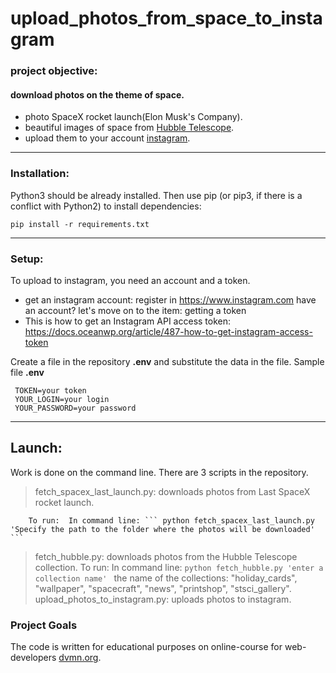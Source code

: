 # upload_photos_from_space_to_instagram

### project objective: 
 #### download photos on the theme of space.
 *   photo SpaceX rocket launch(Elon Musk's Company).
 *   beautiful images of space from [Hubble Telescope](https://hubblesite.org). 
 *   upload them to your account [instagram](https://www.instagram.com).
***
### Installation:

Python3 should be already installed. 
Then use pip (or pip3, if there is a conflict with Python2) to install dependencies:

```
pip install -r requirements.txt
```
***
### Setup:
To upload to instagram, you need an account and a token.
* get an instagram account: register in https://www.instagram.com
  have an account?  let's move on to the item: getting a token
* This is how to get an Instagram API access token: https://docs.oceanwp.org/article/487-how-to-get-instagram-access-token 

 Create a file in the repository __.env__ and substitute the data in the file.
 Sample file __.env__
```
 TOKEN=your token
 YOUR_LOGIN=your login
 YOUR_PASSWORD=your password
```
***
## Launch: 
   Work is done on the command line.
   There are 3 scripts in the repository.
   > fetch_spacex_last_launch.py: downloads photos from Last SpaceX rocket launch.
   
        To run:  In command line: ``` python fetch_spacex_last_launch.py 'Specify the path to the folder where the photos will be downloaded' ``` 
   > fetch_hubble.py: downloads photos from the Hubble Telescope collection.
        To run:  In command line: ```python fetch_hubble.py 'enter a collection name' ```
        the name of the collections: "holiday_cards", "wallpaper", "spacecraft", "news", "printshop", "stsci_gallery".
   > upload_photos_to_instagram.py: uploads photos to instagram.
   


### Project Goals

The code is written for educational purposes on online-course for web-developers [dvmn.org](https://dvmn.org/).
